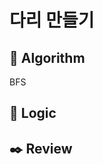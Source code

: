 # 다리 만들기

## :pushpin: **Algorithm**

BFS

## :round_pushpin: **Logic**




## :black_nib: **Review**


